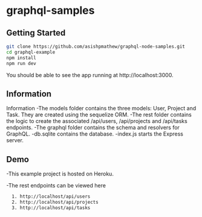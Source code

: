 # graphql-samples

Getting Started
---

```sh
git clone https://github.com/asishpmathew/graphql-node-samples.git 
cd graphql-example
npm install
npm run dev
```
You should be able to see the app running at http://localhost:3000.

Information
---
Information
-The models folder contains the three models: User, Project and Task. They are created using the sequelize ORM.
-The rest folder contains the logic to create the associated /api/users, /api/projects and /api/tasks endpoints.
-The graphql folder contains the schema and resolvers for GraphQL.
-db.sqlite contains the database.
-index.js starts the Express server.

Demo
---
-This example project is hosted on Heroku.

-The rest endpoints can be viewed here

```sh
  1. http://localhost/api/users
  2. http://localhost/api/projects
  3. http://localhost/api/tasks
  ```
